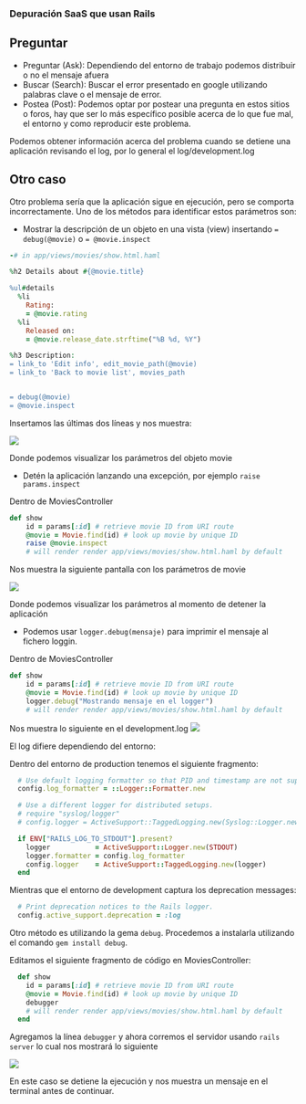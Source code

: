 ### Depuración SaaS que usan Rails
## Preguntar
- Preguntar (Ask): Dependiendo del entorno de trabajo podemos distribuir o no el mensaje afuera
- Buscar (Search): Buscar el error presentado en google utilizando palabras clave o el mensaje de error.
- Postea (Post): Podemos optar por postear una pregunta en estos sitios o foros, hay que ser lo más específico posible acerca de lo que fue mal, el entorno y como reproducir este problema.

Podemos obtener información acerca del problema cuando se detiene una aplicación revisando el log, por lo general el log/development.log

## Otro caso
Otro problema sería que la aplicación sigue en ejecución, pero se comporta incorrectamente. Uno de los métodos para identificar estos parámetros son:

- Mostrar la descripción de un objeto en una vista (view) insertando `= debug(@movie)` o `= @movie.inspect`

``` ruby
-# in app/views/movies/show.html.haml

%h2 Details about #{@movie.title}

%ul#details
  %li
    Rating:
    = @movie.rating
  %li
    Released on:
    = @movie.release_date.strftime("%B %d, %Y")

%h3 Description:
= link_to 'Edit info', edit_movie_path(@movie)
= link_to 'Back to movie list', movies_path


= debug(@movie)
= @movie.inspect
```

Insertamos las últimas dos líneas y nos muestra:

![](/img/img1.png)

Donde podemos visualizar los parámetros del objeto movie

- Detén la aplicación lanzando una excepción, por ejemplo `raise params.inspect`

Dentro de MoviesController
``` ruby
def show
    id = params[:id] # retrieve movie ID from URI route
    @movie = Movie.find(id) # look up movie by unique ID
    raise @movie.inspect
    # will render render app/views/movies/show.html.haml by default
```

Nos muestra la siguiente pantalla con los parámetros de movie

![](/img/img2.png)

Donde podemos visualizar los parámetros al momento de detener la aplicación

- Podemos usar `logger.debug(mensaje)` para imprimir el mensaje al fichero loggin.

Dentro de MoviesController
```ruby
def show
    id = params[:id] # retrieve movie ID from URI route
    @movie = Movie.find(id) # look up movie by unique ID
    logger.debug("Mostrando mensaje en el logger")
    # will render render app/views/movies/show.html.haml by default
```

Nos muestra lo siguiente en el development.log
![](/img/img3.png)

El log difiere dependiendo del entorno:

Dentro del entorno de production tenemos el siguiente fragmento:
```ruby
  # Use default logging formatter so that PID and timestamp are not suppressed.
  config.log_formatter = ::Logger::Formatter.new

  # Use a different logger for distributed setups.
  # require "syslog/logger"
  # config.logger = ActiveSupport::TaggedLogging.new(Syslog::Logger.new "app-name")

  if ENV["RAILS_LOG_TO_STDOUT"].present?
    logger           = ActiveSupport::Logger.new(STDOUT)
    logger.formatter = config.log_formatter
    config.logger    = ActiveSupport::TaggedLogging.new(logger)
  end
```

Mientras que el entorno de development captura los deprecation messages:
```ruby
  # Print deprecation notices to the Rails logger.
  config.active_support.deprecation = :log
```

Otro método es utilizando la gema `debug`. Procedemos a instalarla utilizando el comando `gem install debug`.

Editamos el siguiente fragmento de código en MoviesController:
```ruby
  def show    
    id = params[:id] # retrieve movie ID from URI route
    @movie = Movie.find(id) # look up movie by unique ID
    debugger
    # will render render app/views/movies/show.html.haml by default
  end
```
Agregamos la línea `debugger` y ahora corremos el servidor usando `rails server` lo cual nos mostrará lo siguiente

![](/img/img4.png)

En este caso se detiene la ejecución y nos muestra un mensaje en el terminal antes de continuar.

